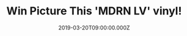 ---
campaign-uuid: "c-4acf506a-eca8-410d-a957-8606cfb5cc9a"
type: "Preview"
category: "Music"
date: "2019-03-20T09:00:00.000Z"
end-date: "2019-04-20T23:59:00.000Z"
disable-form: false
is_promoted: true
has_entry_page: true
title: "Win Picture This 'MDRN LV' vinyl!"
competition-description: "<p>Following the release of their iconic pop single ‘One\
  \ Drink’, acclaimed Irish international phenomenon Picture This return this year\
  \ with their eagerly anticipated new album, ‘MDRN LV' and we have managed to get\
  \ our hands on one copy to one of our lucky NME AAA members to win.</p>\n<p>Are\
  \ you their biggest fan? Click below for a chance to win.</p>\n"
hero-header: "Win Picture This 'MDRN LV' vinyl!"
terms-confirmation: "N/A"
banner-img: "https://assets.expresslyapp.com/asset-4fd63511-119a-47ae-b4d8-4c3238d8f34a.jpg"
logo-left-href: "aaa.nme.com"
logo-left-image: "https://assets.expresslyapp.com/asset-04639d64-35fd-4460-a2f3-1116594b824c.jpg"
logo-left-title: "NME AAA"
bg-image-hero: "https://assets.expresslyapp.com/asset-c36134bc-3e43-4939-ae40-2dea118589df.jpg"
bg-image-first: "https://assets.expresslyapp.com/asset-3e0edfa2-789c-480b-a2dc-901b2b1c727b.jpg"
bg-image-second: "https://assets.expresslyapp.com/asset-412e488e-f870-4d6e-b4a3-fc7b6dd55499.jpg"
bg-image-third: "https://assets.expresslyapp.com/asset-f8f2f52c-e865-46dd-98d1-88b5670a4be8.jpg"
section1-content: "<p>The biggest act in Ireland and the nation’s hottest musical\
  \ export in decades, Picture This arrived as a phenomenon with their self-titled\
  \ 2017 full-length debut, ‘Picture This’. </p>\n<p>Certified triple-platinum in\
  \ Ireland, it held the #1 spot in the Irish Album Chart for four weeks, while topping\
  \ the Streaming Chart forseven weeks. Moreover, it remained in the Top 5 for 38\
  \ consecutive weeks. </p>\n<p><i>(Credit:Ashley Osborn)</i></p>\n"
section2-content: "<p>‘One Drink’ introduces ‘MDRN LV’ with a funky guitar-driven\
  \ strut, danceable beat, and slick, soaring, and swaggering hook. Front man Ryan\
  \ Hennessy captivates with an undeniable and unbreakable chant.</p>\n<p>Other album\
  \ highlights include title track, the impassioned ‘Everything Or Nothing’ and First\
  \ Dance contender ‘Dance Away With You’.</p>\n<p><i>(Credit:Ashley Osborn)</i></p>\n"
section3-content: "<p>Two years since their formation, the band have sold over 300K\
  \ tickets, selling out a UK and Ireland tour and last summer a stadium tour in Ireland.</p>\n\
  <p>What are you waiting for, enter the form below for a chance to win  Picture This\
  \ MDRN LV vinyl and get ready to discover their brand new hits now! </p>\n<p>Good\
  \ luck!</p>\n<p><i>(Credit:Ashley Osborn)</i></p>\n"
entry-title: "Win Picture This 'MDRN LV' vinyl!"
entry-content: "<p>Enter the draw to win Picture This 'MDRN LV' vinyl by entering\
  \ below before 23:59 on 20th of April 2019.</p>\n"
has-winner: false
prize-description: "Picture This MDRN LV vinyl"
special-conditions: "Multiple entries are allowed up to one every day"
country-restrictions:
- "GB"
---